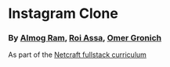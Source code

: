 # Instagram Clone

### By [Almog Ram](https://github.com/almoghr), [Roi Assa](https://github.com/roiassa), [Omer Gronich](https://github.com/OmerGronich)

As part of the [Netcraft fullstack curriculum](https://netcraftacademy.co.il/)